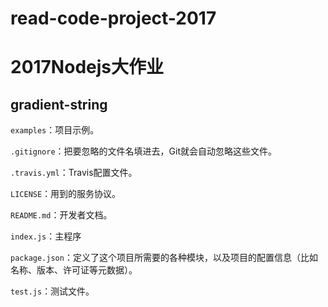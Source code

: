 # read-code-project-2017
# 2017Nodejs大作业

## gradient-string

`examples`：项目示例。

`.gitignore`：把要忽略的文件名填进去，Git就会自动忽略这些文件。

`.travis.yml`：Travis配置文件。

`LICENSE`：用到的服务协议。

`README.md`：开发者文档。

`index.js`：主程序

`package.json`：定义了这个项目所需要的各种模块，以及项目的配置信息（比如名称、版本、许可证等元数据）。

`test.js`：测试文件。
